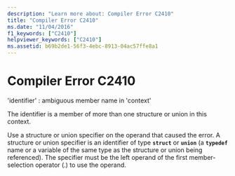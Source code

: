 ```yaml
---
description: "Learn more about: Compiler Error C2410"
title: "Compiler Error C2410"
ms.date: "11/04/2016"
f1_keywords: ["C2410"]
helpviewer_keywords: ["C2410"]
ms.assetid: b69b2de1-56f3-4ebc-8913-04ac57ffe8a1
---
```

# Compiler Error C2410

'identifier' : ambiguous member name in 'context'

The identifier is a member of more than one structure or union in this context.

Use a structure or union specifier on the operand that caused the error. A structure or union specifier is an identifier of type **`struct`** or **`union`** (a **`typedef`** name or a variable of the same type as the structure or union being referenced). The specifier must be the left operand of the first member-selection operator (.) to use the operand.

